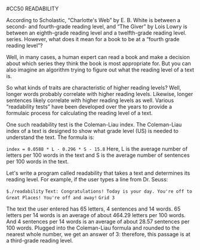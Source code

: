 #CC50 READABILITY

According to Scholastic, “Charlotte's Web” by E. B. White is between a second- and fourth-grade reading level, and “The Giver” by Lois Lowry is between an eighth-grade reading level and a twelfth-grade reading level. series. However, what does it mean for a book to be at a “fourth grade reading level”?

Well, in many cases, a human expert can read a book and make a decision about which series they think the book is most appropriate for. But you can also imagine an algorithm trying to figure out what the reading level of a text is.

So what kinds of traits are characteristic of higher reading levels? Well, longer words probably correlate with higher reading levels. Likewise, longer sentences likely correlate with higher reading levels as well. Various “readability tests” have been developed over the years to provide a formulaic process for calculating the reading level of a text.

One such readability test is the Coleman-Liau index. The Coleman-Liau index of a text is designed to show what grade level (US) is needed to understand the text. The formula is:

`index = 0.0588 * L - 0.296 * S - 15.8`
Here, L is the average number of letters per 100 words in the text and S is the average number of sentences per 100 words in the text.

Let's write a program called readability that takes a text and determines its reading level. For example, if the user types a line from Dr. Seuss:

`$./readability`
`Text: Congratulations! Today is your day. You're off to Great Places! You're off and away!`
`Grid 3`

The text the user entered has 65 letters, 4 sentences and 14 words. 65 letters per 14 words is an average of about 464.29 letters per 100 words. And 4 sentences per 14 words is an average of about 28.57 sentences per 100 words. Plugged into the Coleman-Liau formula and rounded to the nearest whole number, we get an answer of 3: therefore, this passage is at a third-grade reading level.
